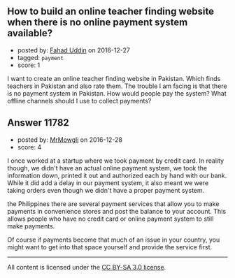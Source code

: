 ## How to build an online teacher finding website when there is no online payment system available?

- posted by: [Fahad Uddin](https://stackexchange.com/users/160083/fahad-uddin) on 2016-12-27
- tagged: `payment`
- score: 1

I want to create an online teacher finding website in Pakistan. Which finds teachers in Pakistan and also rate them. The trouble I am facing is that there is no payment system in Pakistan. How would people pay the system? What offline channels should I use to collect payments?


## Answer 11782

- posted by: [MrMowgli](https://stackexchange.com/users/2427359/mrmowgli) on 2016-12-28
- score: 4

I once worked at a startup where we took payment by credit card.  In reality though, we didn't have an actual online payment system, we took the information down, printed it out and authorized each by hand with our bank.  While it did add a delay in our payment system, it also meant we were taking orders even though we didn't have a proper payment system.

the Philippines there are several payment services that allow you to make payments in convenience stores and post the balance to your account.  This allows people who have no credit card or online payment system to still make payments.

Of course if payments become that much of an issue in your country, you might want to get into that space yourself and provide the service first. 



---

All content is licensed under the [CC BY-SA 3.0 license](https://creativecommons.org/licenses/by-sa/3.0/).
